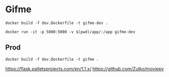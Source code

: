 # Gifme


`docker build -f dev.Dockerfile -t gifme-dev .`

`docker run -it -p 5000:5000 -v $(pwd)/app/:/app gifme-dev`

## Prod

`docker build -f dev.Dockerfile -t gifme .`

https://flask.palletsprojects.com/en/1.1.x/
https://github.com/Zulko/moviepy